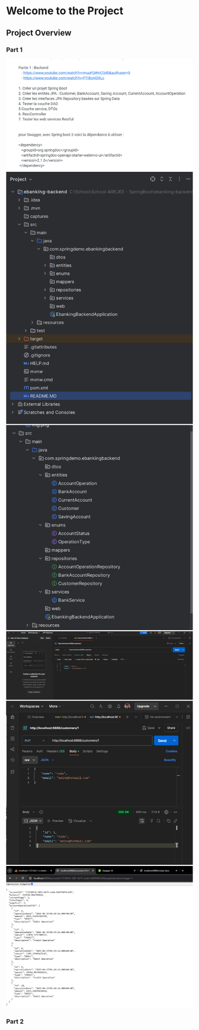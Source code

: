 
<h1>Welcome to the Project</h1>
<h2>Project Overview</h2>
<h3>Part 1</h3>
<img src="captures/img_5.png">
<img src="captures/img.png">
<img src="captures/img_1.png">
<img src="captures/img_2.png">
<img src="captures/img_3.png">  
<img src="captures/img_4.png">

<h3>Part 2</h3>

